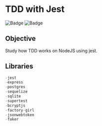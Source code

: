 # TDD with Jest

![Badge](https://img.shields.io/static/v1?label=&message=JavaScript&color=grey&logo=javascript)
![Badge](https://img.shields.io/static/v1?label=&message=JEST&color=orange&logo=JEST)


## Objective

Study how TDD works on NodeJS using jest.

## Libraries

```typescript
-jest
-express
-postgres
-sequelize
-sqlite
-supertest
-bcryptjs
-factory-girl
-jsonwebtoken
-faker
```
